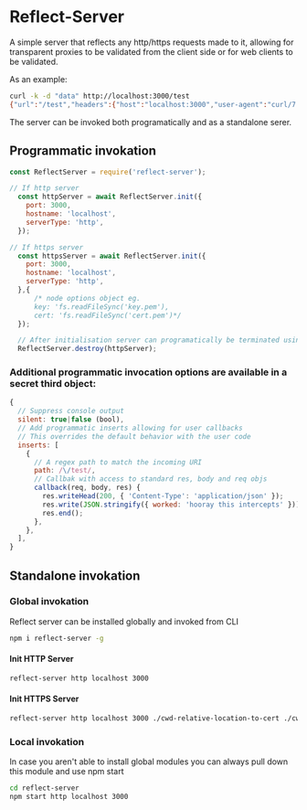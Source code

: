 # Reflect-Server

A simple server that reflects any http/https requests made to it, allowing for transparent proxies to be validated from the client side or for web clients to be validated.

As an example:

``` bash
curl -k -d "data" http://localhost:3000/test
{"url":"/test","headers":{"host":"localhost:3000","user-agent":"curl/7.47.0","accept":"*/*","content-length":"4","content-type":"application/x-www-form-urlencoded"},"body":"data","method":"POST"}
```

The server can be invoked both programatically and as a standalone serer.

## Programmatic invokation

``` javascript
const ReflectServer = require('reflect-server');

// If http server
  const httpServer = await ReflectServer.init({
    port: 3000,
    hostname: 'localhost',
    serverType: 'http',
  });

// If https server
  const httpsServer = await ReflectServer.init({
    port: 3000,
    hostname: 'localhost',
    serverType: 'http',
  },{
      /* node options object eg.
      key: 'fs.readFileSync('key.pem'),
      cert: 'fs.readFileSync('cert.pem')*/
  });

  // After initialisation server can programatically be terminated using
  ReflectServer.destroy(httpServer);

```

### Additional programmatic invocation options are available in a secret third object:

```javascript
{
  // Suppress console output
  silent: true|false (bool),
  // Add programmatic inserts allowing for user callbacks
  // This overrides the default behavior with the user code
  inserts: [
    {
      // A regex path to match the incoming URI
      path: /\/test/,
      // Callbak with access to standard res, body and req objs
      callback(req, body, res) {
        res.writeHead(200, { 'Content-Type': 'application/json' });
        res.write(JSON.stringify({ worked: 'hooray this intercepts' }));
        res.end();
      },
    },
  ],
}
```

## Standalone invokation

### Global invokation

Reflect server can be installed globally and invoked from CLI

``` bash
npm i reflect-server -g
```

#### Init HTTP Server

``` bash
reflect-server http localhost 3000
```

#### Init HTTPS Server

``` bash
reflect-server http localhost 3000 ./cwd-relative-location-to-cert ./cwd-relative-location-to-key
```

### Local invokation

In case you aren't able to install global modules you can always pull down this module and use npm start

``` bash
cd reflect-server
npm start http localhost 3000
```
